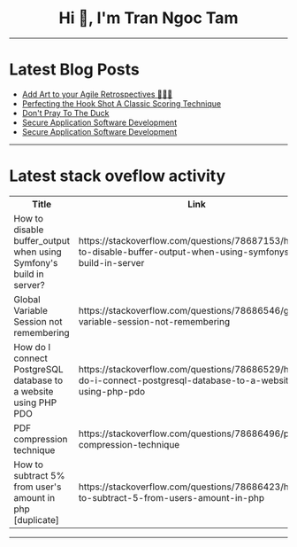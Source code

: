 <h1 align="center">Hi 👋, I'm Tran Ngoc Tam</h1>

---

# Latest Blog Posts 
<!-- BLOG-POST-LIST:START -->
- [Add Art to your Agile Retrospectives 🧑‍🎨🎨](https://dev.to/mattlewandowski93/add-art-to-your-agile-retrospectives-2noi)
- [Perfecting the Hook Shot A Classic Scoring Technique](https://dev.to/quantumcybersolution/perfecting-the-hook-shot-a-classic-scoring-technique-3aci)
- [Don&#39;t Pray To The Duck](https://dev.to/thesimpledev/dont-pray-to-the-duck-2kbj)
- [Secure Application Software Development](https://dev.to/owasp/secure-application-software-development-59ad)
- [Secure Application Software Development](https://dev.to/owasp/secure-application-software-development-3a4b)
<!-- BLOG-POST-LIST:END -->

---

# Latest stack oveflow activity
<table>
  <tr><th>Title</th><th>Link</th></tr>
  <!-- STACKOVERFLOW:START --><tr><td>How to disable buffer_output when using Symfony&#39;s build in server?</td><td>https://stackoverflow.com/questions/78687153/how-to-disable-buffer-output-when-using-symfonys-build-in-server</td></tr><tr><td>Global Variable Session not remembering</td><td>https://stackoverflow.com/questions/78686546/global-variable-session-not-remembering</td></tr><tr><td>How do I connect PostgreSQL database to a website using PHP PDO</td><td>https://stackoverflow.com/questions/78686529/how-do-i-connect-postgresql-database-to-a-website-using-php-pdo</td></tr><tr><td>PDF compression technique</td><td>https://stackoverflow.com/questions/78686496/pdf-compression-technique</td></tr><tr><td>How to subtract 5% from user&#39;s amount in php [duplicate]</td><td>https://stackoverflow.com/questions/78686423/how-to-subtract-5-from-users-amount-in-php</td></tr><!-- STACKOVERFLOW:END -->
</table>

---


